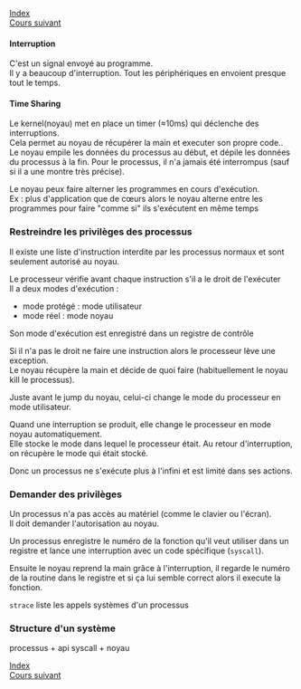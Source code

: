 [Index](./index.md)  
[Cours suivant](./cours_2.md)

#### Interruption
C'est un signal envoyé au programme.  
Il y a beaucoup d'interruption. Tout les périphériques en envoient presque tout le temps.


#### Time Sharing
Le kernel(noyau) met en place un timer (≈10ms) qui déclenche des interruptions.  
Cela permet au noyau de récupérer la main et executer son propre code..  
Le noyau empile les données du processus au début, et dépile les données du processus à la fin. Pour le processus, il n'a jamais été interrompus (sauf si il a une montre très précise).

Le noyau peux faire alterner les programmes en cours d'exécution.  
Ex : plus d'application que de cœurs alors le noyau alterne entre les programmes pour faire "comme si" ils s'exécutent en même temps

### Restreindre les privilèges des processus
Il existe une liste d'instruction interdite par les processus normaux et sont seulement autorisé au noyau.

Le processeur vérifie avant chaque instruction s'il a le droit de l'exécuter  
Il a deux modes d'exécution :
- mode protégé : mode utilisateur
- mode réel : mode noyau

Son mode d'exécution est enregistré dans un registre de contrôle

Si il n'a pas le droit ne faire une instruction alors le processeur lève une exception.  
Le noyau récupère la main et décide de quoi faire (habituellement le noyau kill le processus).  


Juste avant le jump du noyau, celui-ci change le mode du processeur en mode utilisateur.  

Quand une interruption se produit, elle change le processeur en mode noyau automatiquement.  
Elle stocke le mode dans lequel le processeur était. Au retour d'interruption, on récupère le mode qui était stocké.  

Donc un processus ne s'exécute plus à l'infini et est limité dans ses actions.


### Demander des privilèges
Un processus n'a pas accès au matériel (comme le clavier ou l'écran).  
Il doit demander l'autorisation au noyau.

Un processus enregistre le numéro de la fonction qu'il veut utiliser dans un registre et lance une interruption avec un code spécifique (`syscall`).

Ensuite le noyau reprend la main grâce à l'interruption, il regarde le numéro de la routine dans le registre et si ça lui semble correct alors il execute la fonction.

`strace` liste les appels systèmes d'un processus

### Structure d'un système
processus + api syscall + noyau

[Index](./index.md)  
[Cours suivant](./cours_2.md)
